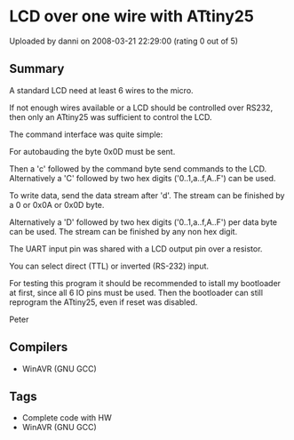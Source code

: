 # LCD over one wire with ATtiny25

Uploaded by danni on 2008-03-21 22:29:00 (rating 0 out of 5)

## Summary

A standard LCD need at least 6 wires to the micro.  

If not enough wires available or a LCD should be controlled over RS232, then only an ATtiny25 was sufficient to control the LCD.


The command interface was quite simple:


For autobauding the byte 0x0D must be sent.  

Then a 'c' followed by the command byte send commands to the LCD. Alternatively a 'C' followed by two hex digits ('0..1,a..f,A..F') can be used.


To write data, send the data stream after 'd'. The stream can be finished by a 0 or 0x0A or 0x0D byte.  

Alternatively a 'D' followed by two hex digits ('0..1,a..f,A..F') per data byte can be used. The stream can be finished by any non hex digit.


The UART input pin was shared with a LCD output pin over a resistor.  

You can select direct (TTL) or inverted (RS-232) input.


For testing this program it should be recommended to istall my bootloader at first, since all 6 IO pins must be used. Then the bootloader can still reprogram the ATtiny25, even if reset was disabled.


Peter

## Compilers

- WinAVR (GNU GCC)

## Tags

- Complete code with HW
- WinAVR (GNU GCC)
